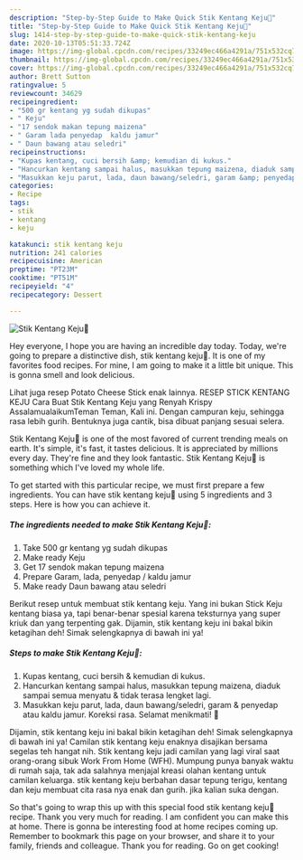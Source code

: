 ```yaml
---
description: "Step-by-Step Guide to Make Quick Stik Kentang Keju🧀"
title: "Step-by-Step Guide to Make Quick Stik Kentang Keju🧀"
slug: 1414-step-by-step-guide-to-make-quick-stik-kentang-keju
date: 2020-10-13T05:51:33.724Z
image: https://img-global.cpcdn.com/recipes/33249ec466a4291a/751x532cq70/stik-kentang-keju🧀-foto-resep-utama.jpg
thumbnail: https://img-global.cpcdn.com/recipes/33249ec466a4291a/751x532cq70/stik-kentang-keju🧀-foto-resep-utama.jpg
cover: https://img-global.cpcdn.com/recipes/33249ec466a4291a/751x532cq70/stik-kentang-keju🧀-foto-resep-utama.jpg
author: Brett Sutton
ratingvalue: 5
reviewcount: 34629
recipeingredient:
- "500 gr kentang yg sudah dikupas"
- " Keju"
- "17 sendok makan tepung maizena"
- " Garam lada penyedap  kaldu jamur"
- " Daun bawang atau seledri"
recipeinstructions:
- "Kupas kentang, cuci bersih &amp; kemudian di kukus."
- "Hancurkan kentang sampai halus, masukkan tepung maizena, diaduk sampai semua menyatu &amp; tidak terasa lengket lagi."
- "Masukkan keju parut, lada, daun bawang/seledri, garam &amp; penyedap atau kaldu jamur. Koreksi rasa. Selamat menikmati! 💜"
categories:
- Recipe
tags:
- stik
- kentang
- keju

katakunci: stik kentang keju 
nutrition: 241 calories
recipecuisine: American
preptime: "PT23M"
cooktime: "PT51M"
recipeyield: "4"
recipecategory: Dessert

---
```



![Stik Kentang Keju🧀](https://img-global.cpcdn.com/recipes/33249ec466a4291a/751x532cq70/stik-kentang-keju🧀-foto-resep-utama.jpg)

Hey everyone, I hope you are having an incredible day today. Today, we're going to prepare a distinctive dish, stik kentang keju🧀. It is one of my favorites food recipes. For mine, I am going to make it a little bit unique. This is gonna smell and look delicious.

Lihat juga resep Potato Cheese Stick enak lainnya. RESEP STICK KENTANG KEJU Cara Buat Stik Kentang Keju yang Renyah Krispy AssalamualaikumTeman Teman, Kali ini. Dengan campuran keju, sehingga rasa lebih gurih. Bentuknya juga cantik, bisa dibuat panjang sesuai selera.

Stik Kentang Keju🧀 is one of the most favored of current trending meals on earth. It's simple, it's fast, it tastes delicious. It is appreciated by millions every day. They're fine and they look fantastic. Stik Kentang Keju🧀 is something which I've loved my whole life.


To get started with this particular recipe, we must first prepare a few ingredients. You can have stik kentang keju🧀 using 5 ingredients and 3 steps. Here is how you can achieve it.

<!--inarticleads1-->

##### The ingredients needed to make Stik Kentang Keju🧀:

1. Take 500 gr kentang yg sudah dikupas
1. Make ready  Keju
1. Get 17 sendok makan tepung maizena
1. Prepare  Garam, lada, penyedap / kaldu jamur
1. Make ready  Daun bawang atau seledri


Berikut resep untuk membuat stik kentang keju. Yang ini bukan Stick Keju kentang biasa ya, tapi benar-benar spesial karena teksturnya yang super kriuk dan yang terpenting gak. Dijamin, stik kentang keju ini bakal bikin ketagihan deh! Simak selengkapnya di bawah ini ya! 

<!--inarticleads2-->

##### Steps to make Stik Kentang Keju🧀:

1. Kupas kentang, cuci bersih &amp; kemudian di kukus.
1. Hancurkan kentang sampai halus, masukkan tepung maizena, diaduk sampai semua menyatu &amp; tidak terasa lengket lagi.
1. Masukkan keju parut, lada, daun bawang/seledri, garam &amp; penyedap atau kaldu jamur. Koreksi rasa. Selamat menikmati! 💜


Dijamin, stik kentang keju ini bakal bikin ketagihan deh! Simak selengkapnya di bawah ini ya! Camilan stik kentang keju enaknya disajikan bersama segelas teh hangat nih. Stik kentang keju jadi camilan yang lagi viral saat orang-orang sibuk Work From Home (WFH). Mumpung punya banyak waktu di rumah saja, tak ada salahnya menjajal kreasi olahan kentang untuk camilan keluarga. stik kentang keju berbahan dasar tepung terigu, kentang dan keju membuat cita rasa nya enak dan gurih. jika kalian suka dengan. 

So that's going to wrap this up with this special food stik kentang keju🧀 recipe. Thank you very much for reading. I am confident you can make this at home. There is gonna be interesting food at home recipes coming up. Remember to bookmark this page on your browser, and share it to your family, friends and colleague. Thank you for reading. Go on get cooking!
